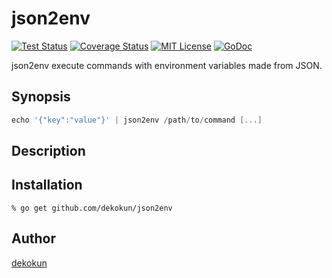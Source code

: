json2env
=======

[![Test Status](https://github.com/dekokun/json2env/workflows/test/badge.svg?branch=master)][actions]
[![Coverage Status](https://coveralls.io/repos/dekokun/json2env/badge.svg?branch=master)][coveralls]
[![MIT License](http://img.shields.io/badge/license-MIT-blue.svg?style=flat-square)][license]
[![GoDoc](https://godoc.org/github.com/dekokun/json2env?status.svg)][godoc]

[actions]: https://github.com/dekokun/json2env/actions?workflow=test
[coveralls]: https://coveralls.io/r/dekokun/json2env?branch=master
[license]: https://github.com/dekokun/json2env/blob/master/LICENSE
[godoc]: https://godoc.org/github.com/dekokun/json2env

json2env execute commands with environment variables made from JSON.

## Synopsis

```go
echo '{"key":"value"}' | json2env /path/to/command [...]
```

## Description



## Installation

```console
% go get github.com/dekokun/json2env
```

## Author

[dekokun](https://github.com/dekokun)
